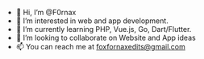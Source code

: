 - 👋 Hi, I’m @F0rnax
- 👀 I’m interested in web and app development.
- 🌱 I’m currently learning PHP, Vue.js, Go, Dart/Flutter.
- 💞️ I’m looking to collaborate on Website and App ideas
- 📫 You can reach me at foxfornaxedits@gmail.com

